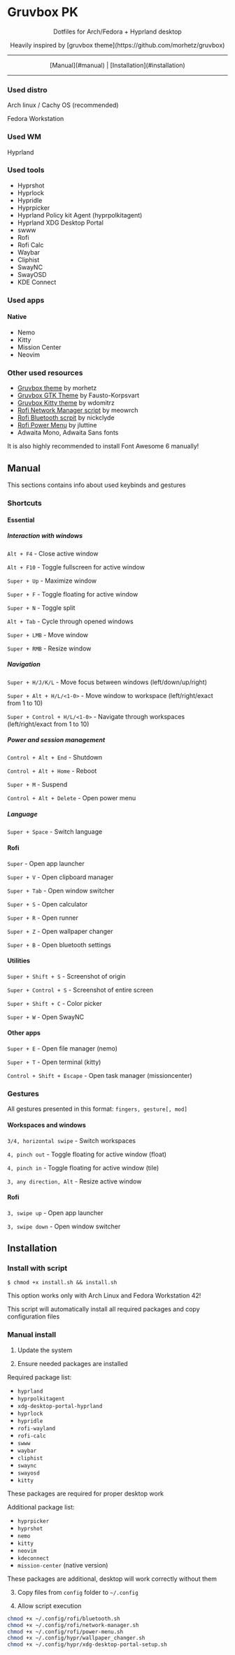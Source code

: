 # Gruvbox PK

<p style="text-align: center;">Dotfiles for Arch/Fedora + Hyprland desktop</p>

<p style="text-align: center;">Heavily inspired by [gruvbox theme](https://github.com/morhetz/gruvbox)</p>

---

<p style="text-align: center;">[Manual](#manual) | [Installation](#installation)</p>

---

### Used distro

Arch linux / Cachy OS (recommended)

Fedora Workstation

### Used WM

Hyprland

### Used tools

 - Hyprshot
 - Hyprlock
 - Hypridle
 - Hyprpicker
 - Hyprland Policy kit Agent (hyprpolkitagent)
 - Hyprland XDG Desktop Portal
 - swww
 - Rofi
 - Rofi Calc
 - Waybar
 - Cliphist
 - SwayNC
 - SwayOSD
 - KDE Connect

### Used apps

#### Native

 - Nemo 
 - Kitty 
 - Mission Center
 - Neovim 

### Other used resources

 - [Gruvbox theme](https://github.com/morhetz/gruvbox) by morhetz
 - [Gruvbox GTK Theme](https://github.com/Fausto-Korpsvart/Gruvbox-GTK-Theme) by Fausto-Korpsvart
 - [Gruvbox Kitty theme](https://github.com/wdomitrz/kitty_gruvbox_theme) by wdomitrz
 - [Rofi Network Manager script](https://github.com/meowrch/rofi-network-manager) by meowrch
 - [Rofi Bluetooth scrpit](https://github.com/nickclyde/rofi-bluetooth) by nickclyde
 - [Rofi Power Menu](https://github.com/jluttine/rofi-power-menu) by jluttine
 - Adwaita Mono, Adwaita Sans fonts

It is also highly recommended to install Font Awesome 6 manually!

## Manual
<a name="manual"></a>

This sections contains info about used keybinds and gestures

### Shortcuts

#### Essential

##### Interaction with windows

`Alt + F4` - Close active window

`Alt + F10` - Toggle fullscreen for active window

`Super + Up` - Maximize window

`Super + F` - Toggle floating for active window

`Super + N` - Toggle split

`Alt + Tab` - Cycle through opened windows

`Super + LMB` - Move window

`Super + RMB` - Resize window

##### Navigation

`Super + H/J/K/L` - Move focus between windows (left/down/up/right)

`Super + Alt + H/L/<1-0>` - Move window to workspace (left/right/exact from 1 to 10)

`Super + Control + H/L/<1-0>` - Navigate through workspaces (left/right/exact from 1 to 10)

##### Power and session management

`Control + Alt + End` - Shutdown

`Control + Alt + Home` - Reboot

`Super + M` - Suspend

`Control + Alt + Delete` - Open power menu

##### Language

`Super + Space` - Switch language

#### Rofi

`Super` - Open app launcher

`Super + V` - Open clipboard manager

`Super + Tab` - Open window switcher

`Super + S` - Open calculator

`Super + R` - Open runner

`Super + Z` - Open wallpaper changer

`Super + B` - Open bluetooth settings

#### Utilities

`Super + Shift + S` - Screenshot of origin

`Super + Control + S` - Screenshot of entire screen

`Super + Shift + C` - Color picker

`Super + W` - Open SwayNC

#### Other apps

`Super + E` - Open file manager (nemo)

`Super + T` - Open terminal (kitty)

`Control + Shift + Escape` - Open task manager (missioncenter)

### Gestures

All gestures presented in this format: `fingers, gesture[, mod]`

#### Workspaces and windows

`3/4, horizontal swipe` - Switch workspaces

`4, pinch out` - Toggle floating for active window (float)

`4, pinch in` - Toggle floating for active window (tile)

`3, any direction, Alt` - Resize active window

#### Rofi

`3, swipe up` - Open app launcher

`3, swipe down` - Open window switcher

## Installation
<a name="installation"></a>

### Install with script

`$ chmod +x install.sh && install.sh`

This option works only with Arch Linux and Fedora Workstation 42!

This script will automatically install all required packages and copy configuration files

### Manual install

1. Update the system

2. Ensure needed packages are installed

Required package list:
 - `hyprland`
 - `hyprpolkitagent`
 - `xdg-desktop-portal-hyprland`
 - `hyprlock`
 - `hypridle`
 - `rofi-wayland`
 - `rofi-calc`
 - `swww`
 - `waybar`
 - `cliphist`
 - `swaync`
 - `swayosd`
 - `kitty`

These packages are required for proper desktop work

Additional package list:
 - `hyprpicker`
 - `hyprshot`
 - `nemo`
 - `kitty`
 - `neovim`
 - `kdeconnect`
 - `mission-center` (native version)

These packages are additional, desktop will work correctly without them

3. Copy files from `config` folder to `~/.config`

4. Allow script execution

```sh
chmod +x ~/.config/rofi/bluetooth.sh
chmod +x ~/.config/rofi/network-manager.sh
chmod +x ~/.config/rofi/power-menu.sh
chmod +x ~/.config/hypr/wallpaper_changer.sh
chmod +x ~/.config/hypr/xdg-desktop-portal-setup.sh
```
